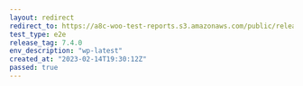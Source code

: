 ```yaml
---
layout: redirect
redirect_to: https://a8c-woo-test-reports.s3.amazonaws.com/public/release/7.4.0/wp-latest/e2e/index.html
test_type: e2e
release_tag: 7.4.0
env_description: "wp-latest"
created_at: "2023-02-14T19:30:12Z"
passed: true
---
```

